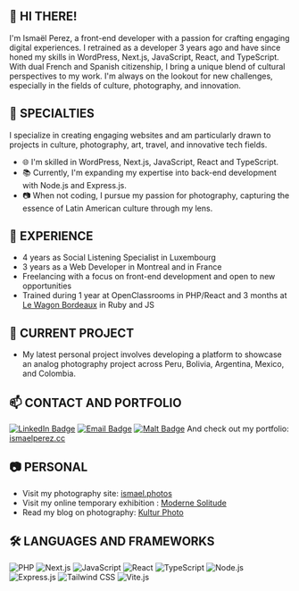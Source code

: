## 👋 HI THERE!

I'm Ismaël Perez, a front-end developer with a passion for crafting engaging digital experiences. 
I retrained as a developer 3 years ago and have since honed my skills in WordPress, Next.js, JavaScript, React, and TypeScript. 
With dual French and Spanish citizenship, I bring a unique blend of cultural perspectives to my work. 
I'm always on the lookout for new challenges, especially in the fields of culture, photography, and innovation.

## 🔭 SPECIALTIES

I specialize in creating engaging websites and am particularly drawn to projects in culture, photography, art, travel, and innovative tech fields.

- 🌐 I'm skilled in WordPress, Next.js, JavaScript, React and TypeScript.
- 📚 Currently, I'm expanding my expertise into back-end development with Node.js and Express.js.
- 📷 When not coding, I pursue my passion for photography, capturing the essence of Latin American culture through my lens.

## 💼 EXPERIENCE

- 4 years as Social Listening Specialist in Luxembourg
- 3 years as a Web Developer in Montreal and in France
- Freelancing with a focus on front-end development and open to new opportunities
- Trained during 1 year at OpenClassrooms in PHP/React and 3 months at [Le Wagon Bordeaux](https://github.com/lewagon) in Ruby and JS

## 🌟 CURRENT PROJECT

- My latest personal project involves developing a platform to showcase an analog photography project across Peru, Bolivia, Argentina, Mexico, and Colombia.

## 📫 CONTACT AND PORTFOLIO

[![LinkedIn Badge](https://img.shields.io/badge/-LinkedIn-0077B5?style=flat&logo=LinkedIn&logoColor=white)](https://www.linkedin.com/in/ismael-jhri/)
[![Email Badge](https://img.shields.io/badge/-Email-D14836?style=flat&logo=gmail&logoColor=white)](mailto:ismael.jouhari@gmail.com)
[![Malt Badge](https://img.shields.io/badge/-Malt-F7DF1E?style=flat&logo=malt&logoColor=white)](https://www.malt.fr/profile/ismaeljouhariperez)
And check out my portfolio: [ismaelperez.cc](https://ismaelperez.cc)

## 📷 PERSONAL

- Visit my photography site: [ismael.photos](https://ismael.photos)
- Visit my online temporary exhibition : [Moderne Solitude](https://mdoernesolitude.fr)
- Read my blog on photography: [Kultur Photo](https://kulturphoto.club)

## 🛠️ LANGUAGES AND FRAMEWORKS

![PHP](https://img.shields.io/badge/-PHP-777BB4?style=flat&logo=php&logoColor=white)
![Next.js](https://img.shields.io/badge/-Next.js-000000?style=flat&logo=next.js&logoColor=white)
![JavaScript](https://img.shields.io/badge/-JavaScript-F7DF1E?style=flat&logo=javascript&logoColor=black)
![React](https://img.shields.io/badge/-React-61DAFB?style=flat&logo=react&logoColor=black)
![TypeScript](https://img.shields.io/badge/-TypeScript-3178C6?style=flat&logo=typescript&logoColor=white)
![Node.js](https://img.shields.io/badge/-Node.js-339933?style=flat&logo=node.js&logoColor=white)
![Express.js](https://img.shields.io/badge/-Express.js-000000?style=flat&logo=express&logoColor=white)
![Tailwind CSS](https://img.shields.io/badge/-Tailwind_CSS-38B2AC?style=flat&logo=tailwind-css&logoColor=white)
![Vite.js](https://img.shields.io/badge/-Vite.js-646cff?style=flat&logo=vite&logoColor=white)

